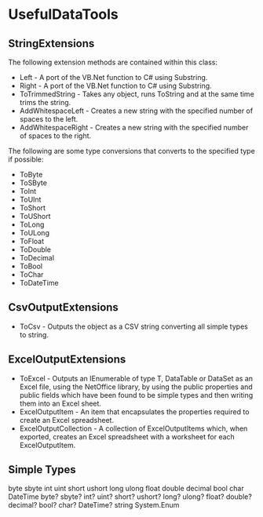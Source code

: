 UsefulDataTools
===============

StringExtensions
----------------
The following extension methods are contained within this class:
* Left - A port of the VB.Net function to C# using Substring.
* Right - A port of the VB.Net function to C# using Substring.
* ToTrimmedString - Takes any object, runs ToString and at the same time trims the string.
* AddWhitespaceLeft - Creates a new string with the specified number of spaces to the left.
* AddWhitespaceRight - Creates a new string with the specified number of spaces to the right.

The following are some type conversions that converts to the specified type if possible:
* ToByte
* ToSByte
* ToInt
* ToUInt
* ToShort
* ToUShort
* ToLong
* ToULong
* ToFloat
* ToDouble
* ToDecimal
* ToBool
* ToChar
* ToDateTime

CsvOutputExtensions
-------------------
* ToCsv - Outputs the object as a CSV string converting all simple types to string.

ExcelOutputExtensions
---------------------
* ToExcel - Outputs an IEnumerable of type T, DataTable or DataSet as an Excel file, using the NetOffice library, by using the public properties and public fields  which have been found to be simple types and then writing them into an Excel sheet.
* ExcelOutputItem - An item that encapsulates the properties required to create an Excel spreadsheet.
* ExcelOutputCollection - A collection of ExcelOutputItems which, when exported, creates an Excel spreadsheet with a worksheet for each ExcelOutputItem.

Simple Types
------------
byte
sbyte
int
uint
short
ushort
long
ulong
float
double
decimal
bool
char
DateTime
byte?
sbyte?
int?
uint?
short?
ushort?
long?
ulong?
float?
double?
decimal?
bool?
char?
DateTime?
string
System.Enum
